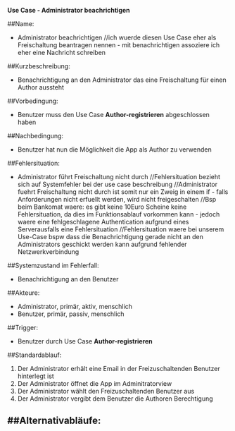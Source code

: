 **Use Case - Administrator beachrichtigen**

##Name:
  - Administrator beachrichtigen
  //ich wuerde diesen Use Case eher als Freischaltung beantragen nennen - mit benachrichtigen assoziere ich eher eine Nachricht schreiben

##Kurzbeschreibung:
  - Benachrichtigung an den Administrator das eine Freischaltung für einen Author aussteht

##Vorbedingung:
  - Benutzer muss den Use Case **Author-registrieren** abgeschlossen haben

##Nachbedingung:
  - Benutzer hat nun die Möglichkeit die App als Author zu verwenden

##Fehlersituation:
  - Administrator führt Freischaltung nicht durch
  //Fehlersituation bezieht sich auf Systemfehler bei der use case beschreibung
  //Administrator fuehrt Freischaltung nicht durch ist somit nur ein Zweig in einem if - falls Anforderungen nicht erfuellt werden, wird nicht freigeschalten
  //Bsp beim Bankomat waere: es gibt keine 10Euro Scheine keine Fehlersituation, da dies im Funktionsablauf vorkommen kann - jedoch waere eine fehlgeschlagene Authentication aufgrund eines Serverausfalls eine Fehlersituation
  //Fehlersituation waere bei unserem Use-Case bspw dass die Benachrichtigung gerade nicht an den Administrators geschickt werden kann aufgrund fehlender Netzwerkverbindung

##Systemzustand im Fehlerfall:
  - Benachrichtigung an den Benutzer

##Akteure:
  - Administrator, primär, aktiv, menschlich
  - Benutzer, primär, passiv, menschlich

##Trigger:
  - Benutzer durch Use Case **Author-registrieren**

##Standardablauf:
  1.  Der Administrator erhält eine Email in der Freizuschaltenden Benutzer hinterlegt ist
  2.  Der Administrator öffnet die App im Adminitratorview
  3.  Der Administrator wählt den Freizuschaltenden Benutzer aus
  4.  Der Administrator vergibt dem Benutzer die Authoren Berechtigung

##Alternativabläufe:
  - 
